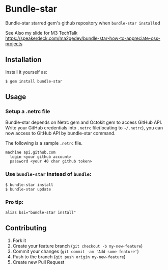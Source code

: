 # Bundle-star

Bundle-star starred gem's github repository when `bundle-star install`ed

See Also my slide for M3 TechTalk https://speakerdeck.com/ma2gedev/bundle-star-how-to-appreciate-oss-projects

## Installation

Install it yourself as:

    $ gem install bundle-star

## Usage

### Setup a .netrc file

Bundle-star depends on Netrc gem and Octokit gem to access GitHub API. 
Write your GitHub credentials into `.netrc` file(locating to `~/.netrc`), you can now access to GitHub API by bundle-star command.

The following is a sample `.netrc` file.

```
machine api.github.com
  login <your github account>
  password <your 40 char github token>
```

### Use `bundle-star` instead of `bundle`:

    $ bundle-star install
    $ bundle-star update

### Pro tip:

    alias bsi="bundle-star install"

## Contributing

1. Fork it
2. Create your feature branch (`git checkout -b my-new-feature`)
3. Commit your changes (`git commit -am 'Add some feature'`)
4. Push to the branch (`git push origin my-new-feature`)
5. Create new Pull Request
